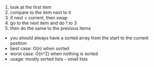 1. look at the first item
2. compare to the item next to it
3. if next < current, then swap
4. go to the next item and do 1 to 3
5. then do the same to the previous items

- you should always have a sorted array from the start to the current position
- best case: O(n) when sorted
- worst case: O(n^2) when nothing is sorted
- usage: mostly sorted lists - small lists